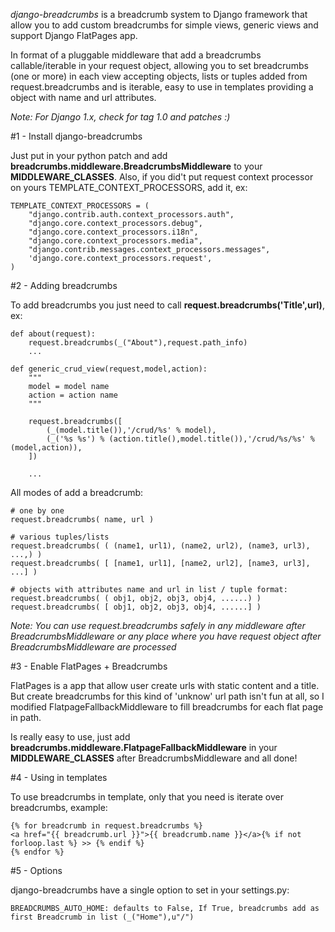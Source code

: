 *django-breadcrumbs* is a breadcrumb system to Django framework that allow you to add custom breadcrumbs for simple views, generic views and support Django FlatPages app.

In format of a pluggable middleware that add a breadcrumbs callable/iterable in your request object, allowing you to set  breadcrumbs (one or more) in each view accepting objects, lists or tuples added from request.breadcrumbs and is iterable, easy to use in templates providing a object with name and url attributes.

*Note: For Django 1.x, check for tag 1.0 and patches :)*

#1 - Install django-breadcrumbs

Just put in your python patch and add **breadcrumbs.middleware.BreadcrumbsMiddleware** to your **MIDDLEWARE_CLASSES**.
Also, if you did't put request context processor on yours TEMPLATE_CONTEXT_PROCESSORS, add it, ex:

    TEMPLATE_CONTEXT_PROCESSORS = (
        "django.contrib.auth.context_processors.auth",
        "django.core.context_processors.debug",
        "django.core.context_processors.i18n",
        "django.core.context_processors.media",
        "django.contrib.messages.context_processors.messages",
        'django.core.context_processors.request',
    )

#2 - Adding breadcrumbs

To add breadcrumbs you just need to call **request.breadcrumbs('Title',url)**, ex:

	def about(request):
		request.breadcrumbs(_("About"),request.path_info)
		...

	def generic_crud_view(request,model,action):
		"""
		model = model name
		action = action name
		"""

		request.breadcrumbs([
			(_(model.title()),'/crud/%s' % model),
			(_('%s %s') % (action.title(),model.title()),'/crud/%s/%s' % (model,action)),
		])

		...

All modes of add a breadcrumb:

	# one by one
	request.breadcrumbs( name, url )

	# various tuples/lists
	request.breadcrumbs( ( (name1, url1), (name2, url2), (name3, url3), ...,) )
	request.breadcrumbs( [ [name1, url1], [name2, url2], [name3, url3], ...] )

	# objects with attributes name and url in list / tuple format:
	request.breadcrumbs( ( obj1, obj2, obj3, obj4, ......) )
	request.breadcrumbs( [ obj1, obj2, obj3, obj4, ......] )

*Note: You can use request.breadcrumbs safely in any middleware after BreadcrumbsMiddleware or any place where  you have request object after BreadcrumbsMiddleware are processed*

#3 - Enable FlatPages + Breadcrumbs

FlatPages is a app that allow user create urls with static content and a title. But create breadcrumbs for this kind of 'unknow' url path isn't fun at all, so I modified FlatpageFallbackMiddleware to fill breadcrumbs for each flat page in path.

Is really easy to use, just add **breadcrumbs.middleware.FlatpageFallbackMiddleware** in your **MIDDLEWARE_CLASSES** after BreadcrumbsMiddleware and all done!

#4 - Using in templates

To use breadcrumbs in template, only that you need is iterate over breadcrumbs, example:

	{% for breadcrumb in request.breadcrumbs %}
	<a href="{{ breadcrumb.url }}">{{ breadcrumb.name }}</a>{% if not forloop.last %} >> {% endif %}
	{% endfor %}

#5 - Options

django-breadcrumbs have a single option to set in your settings.py:

	BREADCRUMBS_AUTO_HOME: defaults to False, If True, breadcrumbs add as first Breadcrumb in list (_("Home"),u"/")

